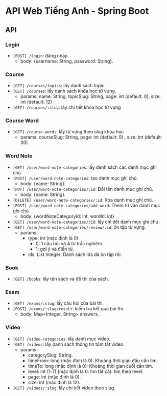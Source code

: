 # API Web Tiếng Anh - Spring Boot

## API

### Login
- `[POST] /login`: đăng nhập.
  - body: {username: String, password: String}.

### Course
- `[GET] /courses/topics`: lấy danh sách topic.
- `[GET] /courses`: lấy danh sách khóa học từ vựng.
  - params: name: String, topicSlug: String, page: int (default: 0), size: int (default: 12) .
- `[GET] /courses/:slug`: lấy chi tiết khóa học từ vựng

### Course Word
- `[GET] /course-words`: lấy từ vựng theo slug khóa học
  - params: courseSlug: String, page: int (default: 0) , size: int (default: 30)

### Word Note
- `[GET] /user/word-note-categories`: lấy danh sách các danh mục ghi chú.
- `[POST] /user/word-note-categories`: tạo danh mục ghi chú.
  - body: {name: String}.
- `[PUT] /user/word-note-categories/:id`: Đổi tên danh mục ghi chú.
  - body: {name: String}.
- `[DELETE] /user/word-note-categories/:id`: Xóa danh mục ghi chú.
- `[POST] /user/word-note-categories/add-word`: Thêm từ vào danh mục ghi chú.
  - body: {wordNoteCategoryId: int, wordId: int}
- `[GET] /user/word-note-categories/:id`: lấy chi tiết danh mục ghi chú.
- `[GET] /user/word-note-categories/review/:id`: ôn tập từ vựng.
  - params:
  	- type: int (mặc định là 0)
  		- 0: 1 câu hỏi và 4 từ trắc nghiệm.
  		- 1: gợi ý và điền từ.
  	- ids: List Integer: Danh sách ids đã ôn tập rồi. 

### Book
- `[GET] /books`: lấy tên sách và đề thi của sách.

### Exam
- `[GET] /exams/:slug`: lấy câu hỏi của bài thi.
- `[POST] /exams/:slug/result`: kiểm tra kết quả bài thi.
  - body:  Map<Integer, String> answers.

### Video
- `[GET] /video-categories`: lấy danh mục video.
- `[GET] /videos`: lấy danh sách thông tin tóm tắt video.
  - params: 
  	- categorySlug: String.
  	- timeFrom: long (mặc định là 0): Khoảng thời gian đầu cần tìm.
  	- timeTo: long (mặc định là 0): Khoảng thời gian cuối cần tìm.
  	- level: int (1-7) (mặc định là 0: tìm tất cả): tìm theo level.
  	- page: int (mặc định là 0).
  	- size: int (mặc định là 12).
- `[GET] /videos/:slug`: lấy chi tiết video theo slug.

